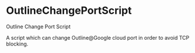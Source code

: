 # OutlineChangePortScript
Outline Change Port Script

A script which can change Outline@Google cloud port in order to avoid TCP blocking.
